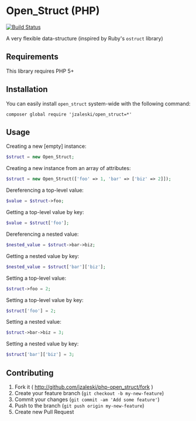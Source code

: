 # Open_Struct (PHP)

[![Build Status](https://secure.travis-ci.org/jzaleski/php-open_struct.png?branch=master)](http://travis-ci.org/jzaleski/php-open_struct)

A very flexible data-structure (inspired by Ruby's `ostruct` library)

## Requirements

This library requires PHP 5+

## Installation

You can easily install `open_struct` system-wide with the following command:

```
composer global require 'jzaleski/open_struct=*'
```

## Usage

Creating a new [empty] instance:

```php
$struct = new Open_Struct;
```

Creating a new instance from an array of attributes:

```php
$struct = new Open_Struct(['foo' => 1, 'bar' => ['biz' => 2]]);
```

Dereferencing a top-level value:

```php
$value = $struct->foo;
```

Getting a top-level value by key:

```php
$value = $struct['foo'];
```

Dereferencing a nested value:

```php
$nested_value = $struct->bar->biz;
```

Getting a nested value by key:

```php
$nested_value = $struct['bar']['biz'];
```

Setting a top-level value:

```php
$struct->foo = 2;
```

Setting a top-level value by key:

```php
$struct['foo'] = 2;
```

Setting a nested value:

```php
$struct->bar->biz = 3;
```

Setting a nested value by key:

```php
$struct['bar']['biz'] = 3;
```

## Contributing

1. Fork it ( http://github.com/jzaleski/php-open_struct/fork )
2. Create your feature branch (`git checkout -b my-new-feature`)
3. Commit your changes (`git commit -am 'Add some feature'`)
4. Push to the branch (`git push origin my-new-feature`)
5. Create new Pull Request
